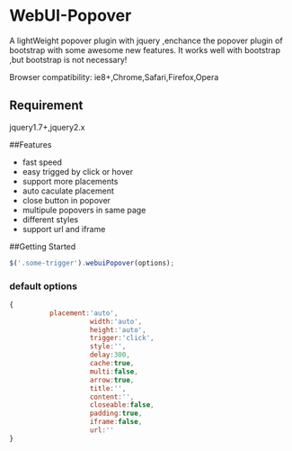 WebUI-Popover
=============

A lightWeight popover plugin with jquery ,enchance the  popover plugin of bootstrap with some awesome new features. It works well with bootstrap ,but bootstrap is not necessary!


Browser compatibility: ie8+,Chrome,Safari,Firefox,Opera

## Requirement

jquery1.7+,jquery2.x

##Features
* fast speed
* easy trigged by click or hover
* support more placements
* auto caculate placement
* close button in popover
* multipule popovers in same page
* different styles
* support url and iframe


##Getting Started
```javascript
$('.some-trigger').webuiPopover(options);
```

### default options
```javascript
{
          placement:'auto',
					width:'auto',
					height:'auto',
					trigger:'click',
					style:'',
					delay:300,
					cache:true,
					multi:false,
					arrow:true,
					title:'',
					content:'',
					closeable:false,
					padding:true,
					iframe:false,
					url:''
}
```





